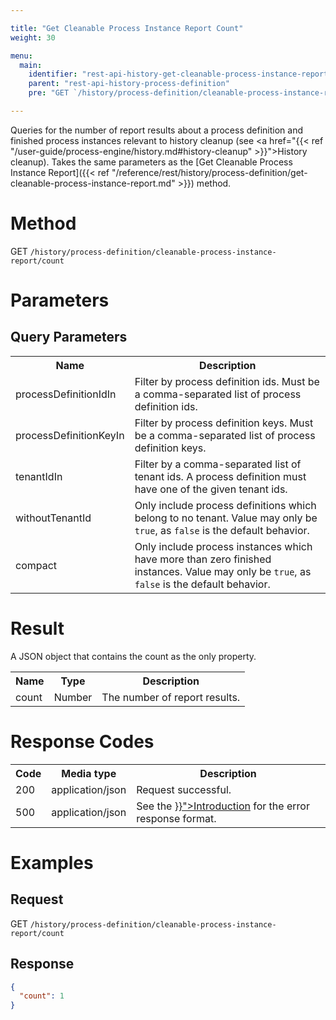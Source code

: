 ```yaml
---

title: "Get Cleanable Process Instance Report Count"
weight: 30

menu:
  main:
    identifier: "rest-api-history-get-cleanable-process-instance-report-count"
    parent: "rest-api-history-process-definition"
    pre: "GET `/history/process-definition/cleanable-process-instance-report/count`"

---
```


Queries for the number of report results about a process definition and finished process instances relevant to history cleanup (see
<a href="{{< ref "/user-guide/process-engine/history.md#history-cleanup" >}}">History cleanup</a>).
Takes the same parameters as the [Get Cleanable Process Instance Report]({{< ref "/reference/rest/history/process-definition/get-cleanable-process-instance-report.md" >}}) method.

# Method

GET `/history/process-definition/cleanable-process-instance-report/count`

# Parameters

## Query Parameters

<table class="table table-striped">
  <tr>
    <th>Name</th>
    <th>Description</th>
  </tr>
  <tr>
    <td>processDefinitionIdIn</td>
    <td>Filter by process definition ids. Must be a comma-separated list of process definition ids.</td>
  </tr>
  <tr>
    <td>processDefinitionKeyIn</td>
    <td>Filter by process definition keys. Must be a comma-separated list of process definition keys.</td>
  </tr>
  <tr>
    <td>tenantIdIn</td>
    <td>Filter by a comma-separated list of tenant ids. A process definition must have one of the given tenant ids.</td>
  </tr>
  <tr>
    <td>withoutTenantId</td>
    <td>Only include process definitions which belong to no tenant. Value may only be <code>true</code>, as <code>false</code> is the default behavior.</td>
  </tr>
  <tr>
    <td>compact</td>
    <td>Only include process instances which have more than zero finished instances. Value may only be <code>true</code>, as <code>false</code> is the default behavior.</td>
  </tr>
</table>


# Result

A JSON object that contains the count as the only property.

<table class="table table-striped">
  <tr>
    <th>Name</th>
    <th>Type</th>
    <th>Description</th>
  </tr>
  <tr>
    <td>count</td>
    <td>Number</td>
    <td>The number of report results.</td>
  </tr>
</table>


# Response Codes

<table class="table table-striped">
  <tr>
    <th>Code</th>
    <th>Media type</th>
    <th>Description</th>
  </tr>
  <tr>
    <td>200</td>
    <td>application/json</td>
    <td>Request successful.</td>
  </tr>
  <tr>
    <td>500</td>
    <td>application/json</td>
    <td>See the <a href="{{< ref "/reference/rest/overview/_index.md#error-handling" >}}">Introduction</a> for the error response format.</td>
  </tr>
</table>

# Examples

## Request

GET `/history/process-definition/cleanable-process-instance-report/count`

## Response

```json
{
  "count": 1
}
```
